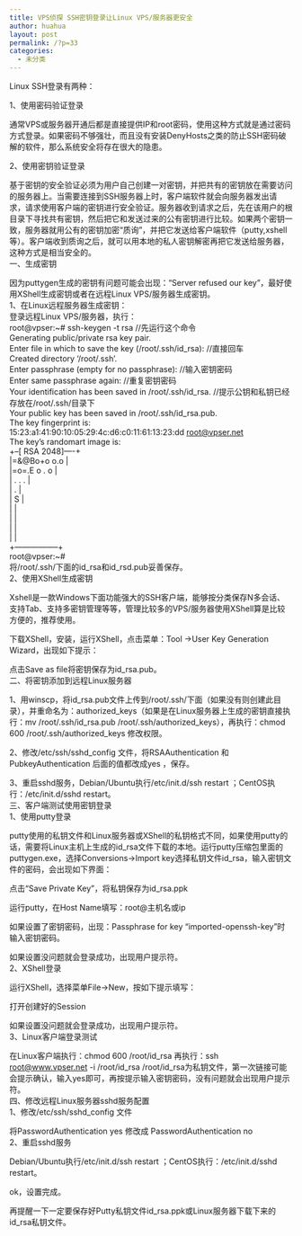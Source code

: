 ```yaml
---
title: VPS侦探 SSH密钥登录让Linux VPS/服务器更安全
author: huahua
layout: post
permalink: /?p=33
categories:
  - 未分类
---
```

Linux SSH登录有两种：

1、使用密码验证登录

通常VPS或服务器开通后都是直接提供IP和root密码，使用这种方式就是通过密码方式登录。如果密码不够强壮，而且没有安装DenyHosts之类的防止SSH密码破解的软件，那么系统安全将存在很大的隐患。

2、使用密钥验证登录

基于密钥的安全验证必须为用户自己创建一对密钥，并把共有的密钥放在需要访问的服务器上。当需要连接到SSH服务器上时，客户端软件就会向服务器发出请求，请求使用客户端的密钥进行安全验证。服务器收到请求之后，先在该用户的根目录下寻找共有密钥，然后把它和发送过来的公有密钥进行比较。如果两个密钥一致，服务器就用公有的密钥加密“质询”，并把它发送给客户端软件（putty,xshell等）。客户端收到质询之后，就可以用本地的私人密钥解密再把它发送给服务器，这种方式是相当安全的。  
一、生成密钥

因为puttygen生成的密钥有问题可能会出现：“Server refused our key”，最好使用XShell生成密钥或者在远程Linux VPS/服务器生成密钥。  
1、在Linux远程服务器生成密钥：  
登录远程Linux VPS/服务器，执行：  
root@vpser:~# ssh-keygen -t rsa //先运行这个命令  
Generating public/private rsa key pair.  
Enter file in which to save the key (/root/.ssh/id_rsa): //直接回车  
Created directory &#8216;/root/.ssh&#8217;.  
Enter passphrase (empty for no passphrase): //输入密钥密码  
Enter same passphrase again: //重复密钥密码  
Your identification has been saved in /root/.ssh/id_rsa. //提示公钥和私钥已经存放在/root/.ssh/目录下  
Your public key has been saved in /root/.ssh/id_rsa.pub.  
The key fingerprint is:  
15:23:a1:41:90:10:05:29:4c:d6:c0:11:61:13:23:dd root@vpser.net  
The key&#8217;s randomart image is:  
+&#8211;[ RSA 2048]&#8212;-+  
|=&#038;@Bo+o o.o |  
|=o=.E o . o |  
| . . . |  
| . |  
| S |  
| |  
| |  
| |  
| |  
+&#8212;&#8212;&#8212;&#8212;&#8212;&#8211;+  
root@vpser:~#  
将/root/.ssh/下面的id\_rsa和id\_rsd.pub妥善保存。  
2、使用XShell生成密钥

Xshell是一款Windows下面功能强大的SSH客户端，能够按分类保存N多会话、支持Tab、支持多密钥管理等等，管理比较多的VPS/服务器使用XShell算是比较方便的，推荐使用。

下载XShell，安装，运行XShell，点击菜单：Tool ->User Key Generation Wizard，出现如下提示：

点击Save as file将密钥保存为id_rsa.pub。  
二、将密钥添加到远程Linux服务器

1、用winscp，将id\_rsa.pub文件上传到/root/.ssh/下面（如果没有则创建此目录），并重命名为：authorized\_keys（如果是在Linux服务器上生成的密钥直接执行：mv /root/.ssh/id\_rsa.pub /root/.ssh/authorized\_keys），再执行：chmod 600 /root/.ssh/authorized_keys 修改权限。

2、修改/etc/ssh/sshd_config 文件，将RSAAuthentication 和 PubkeyAuthentication 后面的值都改成yes ，保存。

3、重启sshd服务，Debian/Ubuntu执行/etc/init.d/ssh restart ；CentOS执行：/etc/init.d/sshd restart。  
三、客户端测试使用密钥登录  
1、使用putty登录

putty使用的私钥文件和Linux服务器或XShell的私钥格式不同，如果使用putty的话，需要将Linux主机上生成的id\_rsa文件下载的本地。运行putty压缩包里面的puttygen.exe，选择Conversions->Import key选择私钥文件id\_rsa，输入密钥文件的密码，会出现如下界面：

点击“Save Private Key”，将私钥保存为id_rsa.ppk

运行putty，在Host Name填写：root@主机名或ip

如果设置了密钥密码，出现：Passphrase for key &#8220;imported-openssh-key&#8221;时输入密钥密码。

如果设置没问题就会登录成功，出现用户提示符。  
2、XShell登录

运行XShell，选择菜单File->New，按如下提示填写：

打开创建好的Session

如果设置没问题就会登录成功，出现用户提示符。  
3、Linux客户端登录测试

在Linux客户端执行：chmod 600 /root/id\_rsa 再执行：ssh root@www.vpser.net -i /root/id\_rsa /root/id_rsa为私钥文件，第一次链接可能会提示确认，输入yes即可，再按提示输入密钥密码，没有问题就会出现用户提示符。  
四、修改远程Linux服务器sshd服务配置  
1、修改/etc/ssh/sshd_config 文件

将PasswordAuthentication yes 修改成 PasswordAuthentication no  
2、重启sshd服务

Debian/Ubuntu执行/etc/init.d/ssh restart ；CentOS执行：/etc/init.d/sshd restart。

ok，设置完成。

再提醒一下一定要保存好Putty私钥文件id\_rsa.ppk或Linux服务器下载下来的id\_rsa私钥文件。
